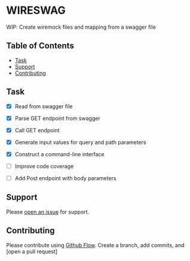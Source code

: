 # WIRESWAG

WIP: Create wiremock files and mapping from a swagger file

## Table of Contents

- [Task](#task)
- [Support](#support)
- [Contributing](#contributing)

## Task

- [x] Read from swagger file
- [x] Parse GET endpoint from swagger
- [x] Call GET endpoint
- [x] Generate input values for query and path parameters
- [x] Construct a command-line interface
- [ ] Improve code coverage
- [ ] Add Post endpoint with body parameters


## Support

Please [open an issue](https://github.com/nadzir/swagger-wiremock-node-codegen/issues) for support.

## Contributing

Please contribute using [Github Flow](https://guides.github.com/introduction/flow/).
Create a branch, add commits, and [open a pull request]